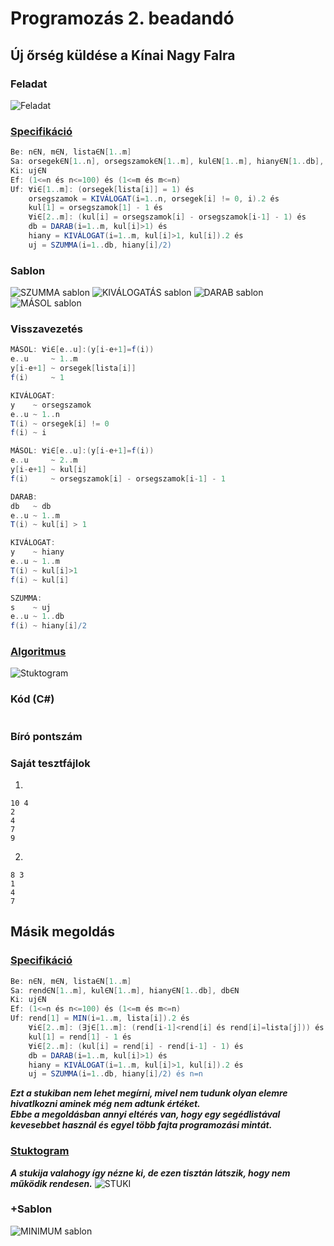 # Programozás 2. beadandó
## Új őrség küldése a Kínai Nagy Falra
### Feladat
![Feladat](feladat.png)

### [Specifikáció](https://progalap.elte.hu/specifikacio/?data=H4sIAAAAAAAAE41SS07DMBS8yiMrKpkSu4WCRZCKQAjxkyiwIM0iIQHcNi4iyQIQEux6Fc7BTTgJz3bcOnwkqjR%2Bfpl5npnk2Svus2txI67jUkylx72djIP8nM1OCORmmYiijFUZ0nY7j4ZyEHOYPhTZbTa2bRkR0yqe4nw6XqAJjKuJu70TsXy0jTTBTpqo7VAeCg7VyNR7NxyW6VYg4eO9ALkVUN9v6Vp1c13l%2BLg1lBcI%2FZy9CiSaM5BZqwu19FBEEQRANX8oAX%2BOVHxyeHD58XZ0ut8%2FXxaBMkOsPaTCUgA%2BAdFqswUfPYVUDXUGqcYK0AXIimK1KEUS30lCkRqNFTPHUZsmSNrtn%2FV3jL5ch4rUbRelg%2F3FjYO2VcNLNULS4Ori%2BLhvCGlSvyVErrKWR7wyK8rC4%2BGzl8ZljB8JSA50Dfk5h01cdM4cwnUCHQKU4R8P6xJYI7CBG1xoF78cmytCMVO8qHP59u43O3RONBEhuWOHr5v5tD60q85ScPSJMGbHmUFsfoaCpAkHhqu2qsFMtauRaaNtGecZmsXqISuqSelx%2BkKaGfgmg66TAdPaegQ2fxj%2BadLR03TYnGLsUOtCJzLXbc3QWj39l%2FQNo7zjKDevrNeU%2FU3tn4IdslHra6msIbXe2%2Bh11n%2BojV6%2BAGf9qmOcBAAA)

```groovy
Be: n∈N, m∈N, lista∈N[1..m]
Sa: orsegek∈N[1..n], orsegszamok∈N[1..m], kul∈N[1..m], hiany∈N[1..db], db∈N
Ki: uj∈N
Ef: (1<=n és n<=100) és (1<=m és m<=n)
Uf: ∀i∈[1..m]: (orsegek[lista[i]] = 1) és
    orsegszamok = KIVÁLOGAT(i=1..n, orsegek[i] != 0, i).2 és
    kul[1] = orsegszamok[1] - 1 és
    ∀i∈[2..m]: (kul[i] = orsegszamok[i] - orsegszamok[i-1] - 1) és
    db = DARAB(i=1..m, kul[i]>1) és
    hiany = KIVÁLOGAT(i=1..m, kul[i]>1, kul[i]).2 és
    uj = SZUMMA(i=1..db, hiany[i]/2)
```

### Sablon
![SZUMMA sablon](szumma.png)
![KIVÁLOGATÁS sablon](kivalogat.png)
![DARAB sablon](darab.png)
![MÁSOL sablon](masol.png)

### Visszavezetés
```groovy
MÁSOL: ∀i∈[e..u]:(y[i-e+1]=f(i))
e..u     ~ 1..m
y[i-e+1] ~ orsegek[lista[i]]
f(i)     ~ 1

KIVÁLOGAT:
y    ~ orsegszamok
e..u ~ 1..n
T(i) ~ orsegek[i] != 0
f(i) ~ i

MÁSOL: ∀i∈[e..u]:(y[i-e+1]=f(i))
e..u     ~ 2..m
y[i-e+1] ~ kul[i]
f(i)     ~ orsegszamok[i] - orsegszamok[i-1] - 1

DARAB:
db   ~ db
e..u ~ 1..m
T(i) ~ kul[i] > 1

KIVÁLOGAT:
y    ~ hiany
e..u ~ 1..m
T(i) ~ kul[i]>1
f(i) ~ kul[i]

SZUMMA:
s    ~ uj
e..u ~ 1..db
f(i) ~ hiany[i]/2
```

### [Algoritmus](https://progalap.elte.hu/stuki/?data=H4sIAAAAAAAAE61Y23LiOBD9laynamumhmSNuQW2eEhCCGRCLhAugeLBF%2FkCxia%2BJJhUPmi%2BY35sJIHa8g6uHe3GL7Qb6ZzT3ZLc9pvkGFJDkk8URa7VZaVeqZdq1aKslKWCZPsvKOji%2F73YdQtSiFykR8ggHuniUblou0MXD%2FN8A4VS402qloal66KcEJvCgqMgrdUAeVEKZjuGgTypYapuiApSlKwRnhCi5xh5OsITdNtxDTyna2DsmYRaTrEzfvXxP5p3Fm6M7SU2%2B5FXXY3cITY5QeNTs9KyL1fYvHwenVqdTQ%2BbL%2FY4aTlhF5sP3uliMim3sHnWfU0mo8o1QehcfWupbRmbynJ1o1zYxLwMdSc23YU0fy9Ig2fXrUTLACIEBx8hr1A0zqeVXa95ZUTpAIfRccAcHZfmw3SvmINy%2BZ7hRI6PB0hOs3hyQlKk%2BUYy2OvpZmLCCkAOUwCOjAIuDTkBR2qEVng4HhGhTYRdfhAiCy1nroP%2FnDnzeaNZJJRQU0bJFVkk6DzKcKuu%2FGWjOZsTNnlaaqHBIAQ2cGTYuNUlWtFk0UIamvZpRQGH0XHAIsHlVtQ7VFGICStIJpZ21%2FfTgMGRUQCqxQPuD5ffnqbDIQ14%2FNBrX7R6z0AHjgzdXXJ7fjsyH3PpPN9fE%2FkwkOFxMz9GPggk8gEHspUCc3TcojlM55j%2FKBZb%2Fc786I%2FmETlooiBG54Hq6Xamdlx5KOSBIZACsntY8mH3MEc2Pynqf9s9ox%2FfrR%2FfA%2FSZ8xaOnC9EA5y%2FUPP0QBZZ5Ac0LGMXp6zR5FhnxfkxPTjuW5H3ELWXQAuODC33SBBdGpZ%2F87TePN3SpQE4jI4DFony8FZWcg5niAkrADlMATgyCrg0%2FK88O%2FPjzO0xSzw8WZkO7lErkokDOgyt0ZQJx7S%2F1rdX9zZwgCPDwT3ZRYurTTaGb%2BmPtLiAw%2Bg4YJGQxJ68EBNWYC6C8yu9NwYF4Mi2Gky1eMDoZRotBs9lGnAl7Ny4N0raaoAje250uuPt%2FfA8l46d0zAQDs505sfIB4G0U2I40CmlwBwdt2h%2B85zebYQ%2FrejvopR7RnOlyTujIXwsFhLPxIIjI5ZDFdovhvaVbktobRkN1%2BuKrOEDNLajeglroczapF1Ck%2Ft0pTJHtoVK22vRUqO15fidpbVroRgOtFApsEhYYlsTYsIKXnt2udo%2FS89dcGQUgGrxgG%2Bn7bs4vH6iAa8vRn5y39kAHTiy%2BR1tx%2FHjIv7XrQkDIYHpzI%2BRDwKJfMCB1Z4C86s9XTQfuTW50uRtTQgfi4XEM7HgyIjlUEX3DDRO9L5wtIuC9k3w1snIuddQkZV9gDxe7J%2BjgzPnZdOy0v4QHNkmib31ihffrz5GQSXZN0kMB5qkFFgkpNzNamiHdisEhSWAHiYBHBkJXB6EshovvtJK4iL%2BpdDTnX2pgPWefroQCTn%2FlXl38GKqEC96PfKtQF2R1L9JnroiU3uq4332Gpd4oYXbwtEKLPquvb%2Bj9pf9DeZ4UQNH1VzyKUfCt4Hv%2FyI0tP3XDlINFEgNst92nlE6kUbwPid1crFYkoKd9Jn0yTRlfGGUT%2BTXJLsZ%2B3TwaXIFLJNaNbkkq9TSkWqe1qT5LhPnqr60Aj%2F2jD2wpmgKGUZ%2BGTDSmQ%2FVdJVZJrWMsi4jhcCRb1e%2FwOn4oqz4YnCmwnzINPQ8OK4gv6CSax%2Fzb%2BGbZr2%2B%2B1eWT%2FV6hVgIobJR5TPy%2Fv4Tmz0e18MTAAA%3D)

![Stuktogram](stuki.png)


### Kód (C#)
```cs

```

### Bíró pontszám


### Saját tesztfájlok
1.
```
10 4
2
4
7
9
```
2.
```
8 3
1
4
7
```

## Másik megoldás
### [Specifikáció](https://progalap.elte.hu/specifikacio/?data=H4sIAAAAAAAAE42S207jMBCGX2WUKyKZErvlZDUrFYEQgrISpwvSXCQk1bo0BpHkAqFKrPamr7LPwZv0SRh74uJqhbRRI4%2FH%2F%2Fj%2FZpq3oH4uH9RUPWSNetKBDI5KCXq1XF4yqGiZq7rJTJjwXq9KJ%2Fo6k%2FBS6uIrx%2BCxnfvbXyrTry5R5JgpcrOd6HMloZ1RfDKVsMWHsYaPvzXoYcyjKLSxyVY2qvA4nOjbKXkmPIUYxmeXWyo2Xh1eotKwJ0zBRAM%2Bq%2BW7Qo9EGBw0WS3%2FGE%2FCw729Sm3zdEhRar26OKYrZ2kYft2IDZK3o9gG%2Fr2fUau1Whn12tJUehcXOcqOR1ejo3VLVP3DV9mBovD87O7j98XP09HNP2oXbQyinWHR9f3teDyigiLv%2Fh1U7giato51wIKmrJs6kMlbUGRNhp8CaAl8F%2B%2BpJBziYsciIdlj0GfABb5oOmCwy%2BAAN7jwAX4ftlXU9d3hHp3zrmhgtEaHvCjDVOR%2BKBEuiIykyCUIXC2yFQuTbmeURmydVSXCYvRS1u28CSRfsM0eIuph4PUgLNs%2Bg0MPeDNJdNxB8dTHcGy8g%2BH%2FRXJAIH0PhCa471F4GUKIrL%2FY8O%2F2bjx2Ht8gpItPvPyibOYDAAA%3D)
```groovy
Be: n∈N, m∈N, lista∈N[1..m]
Sa: rend∈N[1..m], kul∈N[1..m], hiany∈N[1..db], db∈N
Ki: uj∈N
Ef: (1<=n és n<=100) és (1<=m és m<=n)
Uf: rend[1] = MIN(i=1..m, lista[i]).2 és
    ∀i∈[2..m]: (∃j∈[1..m]: (rend[i-1]<rend[i] és rend[i]=lista[j])) és
    kul[1] = rend[1] - 1 és
    ∀i∈[2..m]: (kul[i] = rend[i] - rend[i-1] - 1) és
    db = DARAB(i=1..m, kul[i]>1) és
    hiany = KIVÁLOGAT(i=1..m, kul[i]>1, kul[i]).2 és
    uj = SZUMMA(i=1..db, hiany[i]/2) és n=n
```
***Ezt a stukiban nem lehet megírni, mivel nem tudunk olyan elemre hivatlkozni aminek még nem adtunk értéket.  
Ebbe a megoldásban annyi eltérés van, hogy egy segédlistával kevesebbet használ és egyel több fajta programozási mintát.***

### [Stuktogram](https://progalap.elte.hu/stuki/?data=H4sIAAAAAAAAE7VZ63LaOhB%2BlY4702mnNMfcL538gACBlCSQcAuZ%2FDC2jA3GJr5w6%2BSB%2Bhx9sSMJtJJPoKlaDn9YFun7vt3VSjJ8V2xDKSnqWbZQSObTGbWQzefSalpJKJa3RH4Tf%2BtGjpNQAuQgPUQG97iegQKl9F3JpXvpq6S6ITaFA0dCWWg%2BckM%2BybINA7lKydScACWUcLNAeEKAniPk6ghP0C3bMfCcpoGxH5XZg9lMJQ3yzXhi21ZKLWIzN812B43CGpu3d8lKZ458bHa3czcaoXtsDgpmtmrV5tisPfcLk8b6GptLa7Cp2kETmx23MB0OM1VslpurzbCfvcLmRePyW1Wrq9hMzeat1IVFzFqg25HpTJWnFwGZBStQ8WDFFBwJOdRCNMfD8YgQrUPsmkXOY%2FKpdI5BDGx8SSqYr10N3U5YnwEfOGJ8QpSyKZ54rYfF%2BuGGhgc4jE4AlglvhTkol%2Bcadmh7eIBin6fOzkiexp6xud%2FracZiwgpADlMAjpgCIQ1SCbZZgu2nL7v3LyzVsDwYs7BeZGI%2FwGyMS%2Bcq4RjdLfTtZdsCDnDEOITlKVvO8XBteBO9S8sJOIxOAJYJ6XA5k0fKCTFhBebUr1zq1wNQAI6YAlAtHzBajsLp%2FXOGBpwNGi2nlaoBHThidJtGc7Bt9ypH6VzPWxD5MJDhCTNPIx8EEvmAw%2BgEYIFOWDSH6WzzP8XaLf0Pk%2FBrkqxKP0IVX3N1K1Y3oTQU7sAQCB%2BLhcQzseCIiRVQpfrFGH%2BmbQn7M6MRNmyZNXyAxrI1d1M6f3yiKzU%2FrKfRsM1XKnPEeIQzQrbUaDGxvcZsQksNOIxOAJYJS641ISasYHVtZXJ3Zb7TgiOmAFTLB3wzqt9GwdUDDXhx0fc27cYa6MARz29%2FO4i60%2BjN1oSBkEA%2B8zTyQSCRDziw2jmwuNr5ojllawqlOdaaED4WC4lnYsEREyugyvZM%2F%2BePyc8fPvpIPyfe7aL4RMjh6sTIhbuUzMo%2BQB5N9%2BfofdlerquTHnCAI34tYlc3%2BeJ7uW7oZzf7axHDgWsRB5YJ6WizGuND3QpBYQmgh0kAR0yCkAeprEbTz7SSuIj%2FpAgf3KYZn3C9lgn58D2Mbbp21JzrrR6%2FHoDj758dcv3loPhwZ9EKwoMEIxKeLP4yHHKNZPHAQwoc4Pyp5QQ09PnAsfG32CJ8V8V8YLhJ3ujgiPPxBybZLKJa56KW2qZpFgEHHvU4sEx4co8HEBPZ2dKokOzc5PjOxhzxXZ%2Bplg%2F4drmerwYjmwbcHtU39VavzB%2B%2FmCNGp6ut2%2BtKoXyUjh1aMJDhCTNPIx8E0kOL4cChxYEFOmHR%2FOahtVuD%2BNhywq%2F7hakcPbyEEh07vCANWDQUgIkGR0y0gPqnPWTTHloEmetOZ8F3VnDEFzXbTuRrUvy2vLzvl3d3fMCBHuLAAp2wEZ6ihyAmsknVhlHrvnnBNynmiCkA1fIB6%2BlK5GeaLg04tbir6K7Lf8IAR%2FwyUtj2ts93wZs9BAPh3spnnkY%2BCCTyAYfRCcACnbBofrOHfPbzAzSR%2FYsmEmp0rIkgD2SjYRWAjYY5YqoFVKkmEi6A5GPiHWsoegP0021nqvVHQA6OGLk6QOPuRab%2BZsVhIMMTZgp4wm%2BBshXPrVTDdaxdhwIObEAc%2BP875SAmcvm6WS%2Fn4Q2vHjjiCexc2f1Kefl2AtlASCCfKUbEsiCfQKevTvTuc48msJrprKJKMgl04IjRbTJuYVa7mb8pHwYyPGHmaeSDQLpDMxzYoTmwzPL9y44XanSs4yEPWDVUgKkGh9ya%2BYOOx%2BwBDkIPvYmvzUlCvyuuNido15rtfnRLNTwz2CbezcGi0%2FefqP1p%2FwHTLjXf1sYO%2BXtBwR99z3vVcYHlrRpIM0iXkvztPH0%2BkQb1kgAhv4AVjloRdp%2BWg7hPpLCO59NDaJelR%2BW9aar4hWHek3eTlB%2F7dPCN1SxYJrXyalrVqKUjzSzkladd0iuaPpv4XuQae%2BBxapwiw8g7A0Y686G8rjHLpJaR0VWUInDkf5pXcDp%2BUVb8YnBmivmQaejH4IRCv0Ilr33Mv4VvmsXi7ltVLejFLLEQQhkjJ2bk5eVfvjzGvacaAAA%3D)
***A stukija valahogy így nézne ki, de ezen tisztán látszik, hogy nem működik rendesen.***
![STUKI](rossz_stuki.png)

### +Sablon
![MINIMUM sablon](min.png)